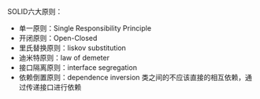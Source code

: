 
SOLID六大原则：
- 单一原则：Single Responsibility Principle
- 开闭原则：Open-Closed
- 里氏替换原则：liskov substitution
- 迪米特原则：law of demeter
- 接口隔离原则：interface  segregation
- 依赖倒置原则：dependence inversion
类之间的不应该直接的相互依赖，通过传递接口进行依赖